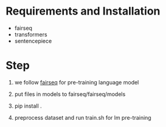 # Requirements and Installation

* fairseq
* transformers
* sentencepiece


# Step

1. we follow [fairseq](https://github.com/pytorch/fairseq) for pre-training language model

2. put files in models to fairseq/fairseq/models

3. pip install . 

4. preprocess dataset and run train.sh for lm pre-training
